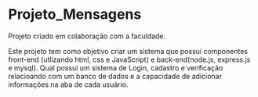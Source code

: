 # Projeto_Mensagens
Projeto criado em colaboração com a faculdade. 


Este projeto tem como objetivo criar um sistema que possui componentes front-end (utlizando html, css e JavaScript)
e back-end(node.js, express.js e mysql). Qual possui um sistema de Login, cadastro e verificação relacioando com um 
banco de dados e a capacidade de adicionar informações na aba de cada usuário.
